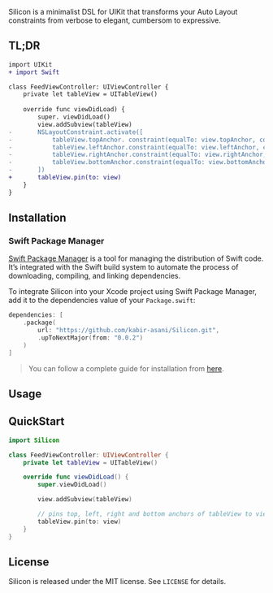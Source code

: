 <img src="https://www.kabirasani.com/images/silicon.png" alt="" />

Silicon is a minimalist DSL for UIKit that transforms your Auto Layout constraints from verbose to elegant, cumbersom to expressive.

## TL;DR
```diff
import UIKit
+ import Swift

class FeedViewController: UIViewController {
	private let tableView = UITableView()
	
	override func viewDidLoad) {
		super. viewDidLoad()
		view.addSubview(tableView)
-		NSLayoutConstraint.activate([
-			tableView.topAnchor. constraint(equalTo: view.topAnchor, constant: 0),
-			tableView.leftAnchor.constraint(equalTo: view.leftAnchor, constant: 0),
-			tableView.rightAnchor.constraint(equalTo: view.rightAnchor, constant: 0),
-			tableView.bottomAnchor.constraint(equalTo: view.bottomAnchor, constant: 0),
-		])
+		tableView.pin(to: view)
	}
}
```

## Installation

### Swift Package Manager

[Swift Package Manager](https://swift.org/package-manager/) is a tool for managing the distribution of Swift code. It’s integrated with the Swift build system to automate the process of downloading, compiling, and linking dependencies.

To integrate Silicon into your Xcode project using Swift Package Manager, add it to the dependencies value of your `Package.swift`:

```swift
dependencies: [
    .package(
        url: "https://github.com/kabir-asani/Silicon.git",
        .upToNextMajor(from: "0.0.2")
    )
]
```

> You can follow a complete guide for installation from [here](https://swiftpackageindex.com/kabir-asani/Silicon).

## Usage

## QuickStart

```swift
import Silicon

class FeedViewController: UIViewController {
    private let tableView = UITableView()

    override func viewDidLoad() {
        super.viewDidLoad()

        view.addSubview(tableView)

        // pins top, left, right and bottom anchors of tableView to view's corresponding anchors
        tableView.pin(to: view)
    }
}
```

## License

Silicon is released under the MIT license. See `LICENSE` for details.
